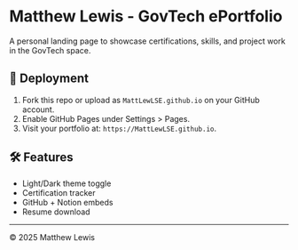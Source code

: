 
# Matthew Lewis - GovTech ePortfolio

A personal landing page to showcase certifications, skills, and project work in the GovTech space.

## 🚀 Deployment

1. Fork this repo or upload as `MattLewLSE.github.io` on your GitHub account.
2. Enable GitHub Pages under Settings > Pages.
3. Visit your portfolio at: `https://MattLewLSE.github.io`.

## 🛠 Features

- Light/Dark theme toggle
- Certification tracker
- GitHub + Notion embeds
- Resume download

---

© 2025 Matthew Lewis
